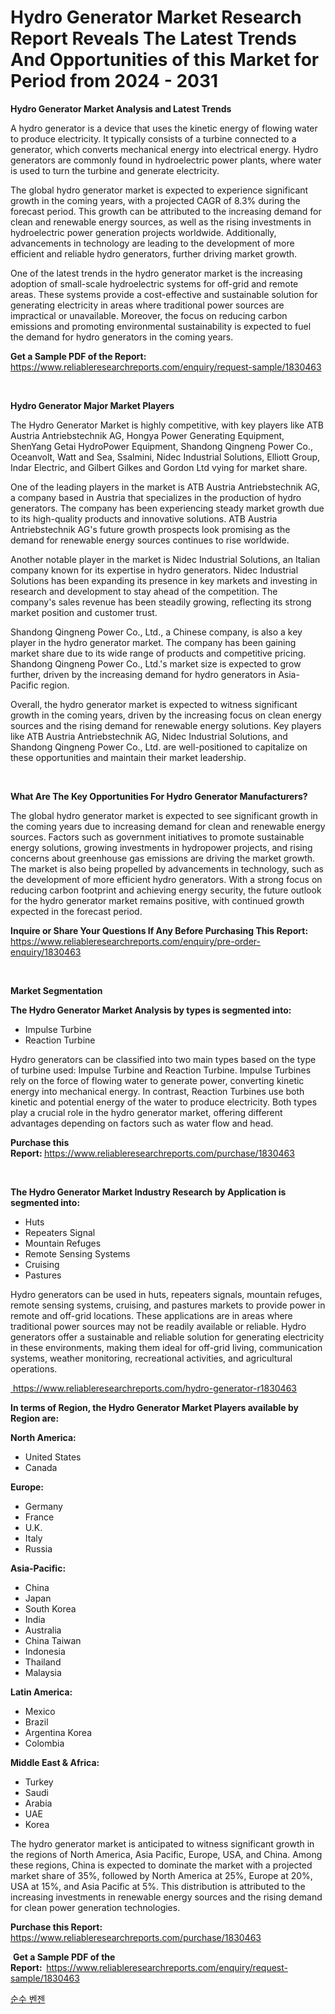 <p><h1>Hydro Generator Market Research Report Reveals The Latest Trends And Opportunities of this Market for Period from 2024 - 2031</h1></p><p><strong>Hydro Generator Market Analysis and Latest Trends</strong></p>
<p><p>A hydro generator is a device that uses the kinetic energy of flowing water to produce electricity. It typically consists of a turbine connected to a generator, which converts mechanical energy into electrical energy. Hydro generators are commonly found in hydroelectric power plants, where water is used to turn the turbine and generate electricity.</p><p>The global hydro generator market is expected to experience significant growth in the coming years, with a projected CAGR of 8.3% during the forecast period. This growth can be attributed to the increasing demand for clean and renewable energy sources, as well as the rising investments in hydroelectric power generation projects worldwide. Additionally, advancements in technology are leading to the development of more efficient and reliable hydro generators, further driving market growth.</p><p>One of the latest trends in the hydro generator market is the increasing adoption of small-scale hydroelectric systems for off-grid and remote areas. These systems provide a cost-effective and sustainable solution for generating electricity in areas where traditional power sources are impractical or unavailable. Moreover, the focus on reducing carbon emissions and promoting environmental sustainability is expected to fuel the demand for hydro generators in the coming years.</p></p>
<p><strong>Get a Sample PDF of the Report:&nbsp;</strong> <a href="https://www.reliableresearchreports.com/enquiry/request-sample/1830463">https://www.reliableresearchreports.com/enquiry/request-sample/1830463</a></p>
<p>&nbsp;</p>
<p><strong>Hydro Generator Major Market Players</strong></p>
<p><p>The Hydro Generator Market is highly competitive, with key players like ATB Austria Antriebstechnik AG, Hongya Power Generating Equipment, ShenYang Getai HydroPower Equipment, Shandong Qingneng Power Co., Oceanvolt, Watt and Sea, Ssalmini, Nidec Industrial Solutions, Elliott Group, Indar Electric, and Gilbert Gilkes and Gordon Ltd vying for market share.</p><p>One of the leading players in the market is ATB Austria Antriebstechnik AG, a company based in Austria that specializes in the production of hydro generators. The company has been experiencing steady market growth due to its high-quality products and innovative solutions. ATB Austria Antriebstechnik AG's future growth prospects look promising as the demand for renewable energy sources continues to rise worldwide.</p><p>Another notable player in the market is Nidec Industrial Solutions, an Italian company known for its expertise in hydro generators. Nidec Industrial Solutions has been expanding its presence in key markets and investing in research and development to stay ahead of the competition. The company's sales revenue has been steadily growing, reflecting its strong market position and customer trust.</p><p>Shandong Qingneng Power Co., Ltd., a Chinese company, is also a key player in the hydro generator market. The company has been gaining market share due to its wide range of products and competitive pricing. Shandong Qingneng Power Co., Ltd.'s market size is expected to grow further, driven by the increasing demand for hydro generators in Asia-Pacific region.</p><p>Overall, the hydro generator market is expected to witness significant growth in the coming years, driven by the increasing focus on clean energy sources and the rising demand for renewable energy solutions. Key players like ATB Austria Antriebstechnik AG, Nidec Industrial Solutions, and Shandong Qingneng Power Co., Ltd. are well-positioned to capitalize on these opportunities and maintain their market leadership.</p></p>
<p>&nbsp;</p>
<p><strong>What Are The Key Opportunities For Hydro Generator Manufacturers?</strong></p>
<p><p>The global hydro generator market is expected to see significant growth in the coming years due to increasing demand for clean and renewable energy sources. Factors such as government initiatives to promote sustainable energy solutions, growing investments in hydropower projects, and rising concerns about greenhouse gas emissions are driving the market growth. The market is also being propelled by advancements in technology, such as the development of more efficient hydro generators. With a strong focus on reducing carbon footprint and achieving energy security, the future outlook for the hydro generator market remains positive, with continued growth expected in the forecast period.</p></p>
<p><strong>Inquire or Share Your Questions If Any Before Purchasing This Report:</strong> <a href="https://www.reliableresearchreports.com/enquiry/pre-order-enquiry/1830463">https://www.reliableresearchreports.com/enquiry/pre-order-enquiry/1830463</a></p>
<p>&nbsp;</p>
<p><strong>Market Segmentation</strong></p>
<p><strong>The Hydro Generator Market Analysis by types is segmented into:</strong></p>
<p><ul><li>Impulse Turbine</li><li>Reaction Turbine</li></ul></p>
<p><p>Hydro generators can be classified into two main types based on the type of turbine used: Impulse Turbine and Reaction Turbine. Impulse Turbines rely on the force of flowing water to generate power, converting kinetic energy into mechanical energy. In contrast, Reaction Turbines use both kinetic and potential energy of the water to produce electricity. Both types play a crucial role in the hydro generator market, offering different advantages depending on factors such as water flow and head.</p></p>
<p><strong>Purchase this Report:&nbsp;</strong><a href="https://www.reliableresearchreports.com/purchase/1830463">https://www.reliableresearchreports.com/purchase/1830463</a></p>
<p>&nbsp;</p>
<p><strong>The Hydro Generator Market Industry Research by Application is segmented into:</strong></p>
<p><ul><li>Huts</li><li>Repeaters Signal</li><li>Mountain Refuges</li><li>Remote Sensing Systems</li><li>Cruising</li><li>Pastures</li></ul></p>
<p><p>Hydro generators can be used in huts, repeaters signals, mountain refuges, remote sensing systems, cruising, and pastures markets to provide power in remote and off-grid locations. These applications are in areas where traditional power sources may not be readily available or reliable. Hydro generators offer a sustainable and reliable solution for generating electricity in these environments, making them ideal for off-grid living, communication systems, weather monitoring, recreational activities, and agricultural operations.</p></p>
<p><a href="https://www.reliableresearchreports.com/hydro-generator-r1830463">&nbsp;https://www.reliableresearchreports.com/hydro-generator-r1830463</a></p>
<p><strong>In terms of Region, the Hydro Generator Market Players available by Region are:</strong></p>
<p>
    <p> <strong> North America: </strong>
        <ul>
            <li>United States</li>
            <li>Canada</li>
        </ul>
        </p> 
    <p> <strong> Europe: </strong>
        <ul>
            <li>Germany</li>
            <li>France</li>
            <li>U.K.</li>
            <li>Italy</li>
            <li>Russia</li>
        </ul>
        </p> 
    <p> <strong> Asia-Pacific: </strong>
        <ul>
            <li>China</li>
            <li>Japan</li>
            <li>South Korea</li>
            <li>India</li>
            <li>Australia</li>
            <li>China Taiwan</li>
            <li>Indonesia</li>
            <li>Thailand</li>
            <li>Malaysia</li>
        </ul>
        </p> 
    <p> <strong> Latin America: </strong>
        <ul>
            <li>Mexico</li>
            <li>Brazil</li>
            <li>Argentina Korea</li>
            <li>Colombia</li>
        </ul>
        </p> 
    <p> <strong> Middle East & Africa: </strong>
        <ul>
            <li>Turkey</li>
            <li>Saudi</li>
            <li>Arabia</li>
            <li>UAE</li>
            <li>Korea</li>
        </ul>
    </p>
    </p>
<p><p>The hydro generator market is anticipated to witness significant growth in the regions of North America, Asia Pacific, Europe, USA, and China. Among these regions, China is expected to dominate the market with a projected market share of 35%, followed by North America at 25%, Europe at 20%, USA at 15%, and Asia Pacific at 5%. This distribution is attributed to the increasing investments in renewable energy sources and the rising demand for clean power generation technologies.</p></p>
<p><strong>Purchase this Report: </strong><a href="https://www.reliableresearchreports.com/purchase/1830463">https://www.reliableresearchreports.com/purchase/1830463</a></p>
<p>&nbsp;<strong>Get a Sample PDF of the Report:&nbsp;&nbsp;</strong><a href="https://www.reliableresearchreports.com/enquiry/request-sample/1830463">https://www.reliableresearchreports.com/enquiry/request-sample/1830463</a></p>
<p><strong></strong></p>
<p><p><a href="https://github.com/lzuwsfreyoq70/Market-Research-Report-List-2/blob/main/8660810167211.md">순수 벤젠</a></p></p>